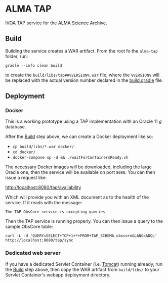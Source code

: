 # ALMA TAP

[IVOA TAP](http://ivoa.net/Documents/TAP/) service for the [ALMA Science Archive](http://almascience.nrao.edu/).

## Build

Building the service creates a WAR artifact.  From the root fo the `alma-tap` folder, run:

`gradle --info clean build`

to create the `build/libs/tap##%VERSION%.war` file, where the `%VERSION%` will be replaced with the actual version number declared in the [build.gradle](build.gradle) file.

## Deployment

### Docker
This is a working prototype using a TAP implementation with an Oracle 11 _g_ database.

After the [Build](#build) step above, we can create a Docker deployment like so:

  - `cp build/libs/*.war docker/`
  - `cd docker/`
  - `docker-compose up -d && ./waitForContainersReady.sh`

The necessary Docker images will be downloaded, including the large Oracle one, then the service will be available on port `8080`.  You can then issue a request like:

[http://localhost:8080/tap/availability](http://localhost:8080/tap/availability)

Which will provide you with an XML document as to the health of the service.  If it reads with the message:

`The TAP ObsCore service is accepting queries`

Then the TAP service is running properly.  You can then issue a query to the sample ObsCore table:

`curl -L -d 'QUERY=SELECT+TOP+1+*+FROM+TAP_SCHEMA.obscore&LANG=ADQL' http://localhost:8080/tap/sync`

### Dedicated web server

If you have a dedicated Servlet Container (i.e. [Tomcat](http://tomcat.apache.org)) running already, run the [Build](#build) step above, then copy the WAR artifact from `build/libs/` to your Servlet Container's webapp deployment directory.
